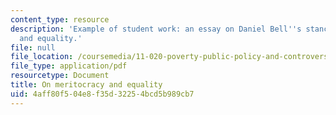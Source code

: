 ```yaml
---
content_type: resource
description: 'Example of student work: an essay on Daniel Bell''s stance on meritocracy
  and equality.'
file: null
file_location: /coursemedia/11-020-poverty-public-policy-and-controversy-fall-2003/4aff80f504e8f35d32254bcd5b989cb7_bell_paper.pdf
file_type: application/pdf
resourcetype: Document
title: On meritocracy and equality
uid: 4aff80f5-04e8-f35d-3225-4bcd5b989cb7
---
```

